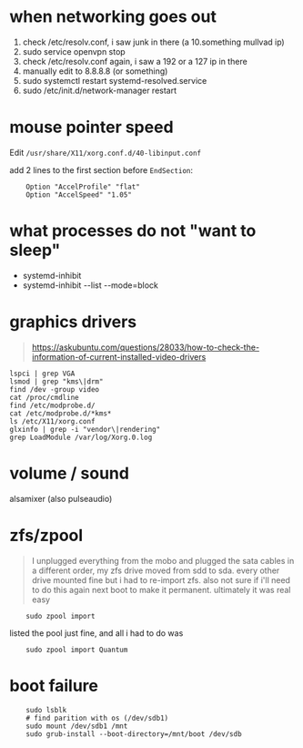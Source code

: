 # when networking goes out
1. check /etc/resolv.conf, i saw junk in there (a 10.something mullvad ip)
2.
    sudo service openvpn stop
3. check /etc/resolv.conf again, i saw a 192 or a 127 ip in there
4. manually edit to 8.8.8.8 (or something)
5.
    sudo systemctl restart systemd-resolved.service
6.
    sudo /etc/init.d/network-manager restart


# mouse pointer speed
Edit `/usr/share/X11/xorg.conf.d/40-libinput.conf`

add 2 lines to the first section before `EndSection`:

```
    Option "AccelProfile" "flat"
    Option "AccelSpeed" "1.05"
```

# what processes do not "want to sleep"
- systemd-inhibit
- systemd-inhibit --list --mode=block


# graphics drivers

> https://askubuntu.com/questions/28033/how-to-check-the-information-of-current-installed-video-drivers

    lspci | grep VGA
    lsmod | grep "kms\|drm"
    find /dev -group video
    cat /proc/cmdline
    find /etc/modprobe.d/
    cat /etc/modprobe.d/*kms*
    ls /etc/X11/xorg.conf
    glxinfo | grep -i "vendor\|rendering"
    grep LoadModule /var/log/Xorg.0.log

# volume / sound

alsamixer
(also pulseaudio)

# zfs/zpool

> I unplugged everything from the mobo and plugged the sata cables in a different order, my zfs drive moved from sdd to sda. every other drive mounted fine but i had to re-import zfs. also not sure if i'll need to do this again next boot to make it permanent. ultimately it was real easy

```
    sudo zpool import
```

listed the pool just fine, and all i had to do was

```
    sudo zpool import Quantum
```

# boot failure

```
    sudo lsblk
    # find parition with os (/dev/sdb1)
    sudo mount /dev/sdb1 /mnt
    sudo grub-install --boot-directory=/mnt/boot /dev/sdb
```

